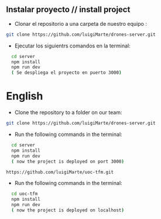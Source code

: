 


## Instalar proyecto // install project
 
- Clonar el repositorio a una carpeta de nuestro equipo :
  
```sh
git clone https://github.com/luigiMarte/drones-server.git
```
- Ejecutar los siguientrs comandos en la terminal:

```sh
  cd server
  npm install
  npm run dev 
  ( Se despliega el proyecto en puerto 3000)
```


# English

- Clone the repository to a folder on our team:

```sh
git clone https://github.com/luigiMarte/drones-server.git
```
- Run the following commands in the terminal:

```sh
  cd server
  npm install
  npm run dev 
  ( now the project is deployed on port 3000)
```

```sh
https://github.com/luigiMarte/uoc-tfm.git
```
- Run the following commands in the terminal:

```sh
  cd uoc-tfm
  npm install
  npm run dev 
  ( now the project is deployed on localhost)
```
